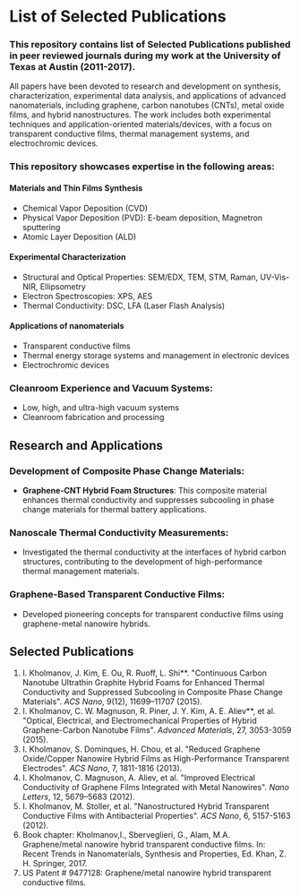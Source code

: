# List of Selected Publications 

### This repository contains list of Selected Publications published in peer reviewed journals during my work at the University of Texas at Austin (2011-2017). 


All papers have been devoted to research and development on synthesis, characterization, experimental data analysis, and applications of advanced nanomaterials, 
including graphene, carbon nanotubes (CNTs), metal oxide films, and hybrid nanostructures. The work includes both experimental techniques and application-oriented materials/devices, with a focus on transparent conductive films, thermal management systems, and electrochromic devices.

### This repository showcases expertise in the following areas:

#### Materials and Thin Films Synthesis
- Chemical Vapor Deposition (CVD)
- Physical Vapor Deposition (PVD): E-beam deposition, Magnetron sputtering
- Atomic Layer Deposition (ALD)

#### Experimental Characterization
- Structural and Optical Properties: SEM/EDX, TEM, STM, Raman, UV-Vis-NIR, Ellipsometry
- Electron Spectroscopies: XPS, AES
- Thermal Conductivity: DSC, LFA (Laser Flash Analysis)

#### Applications of nanomaterials 
- Transparent conductive films
- Thermal energy storage systems and management in electronic devices
- Electrochromic devices

### Cleanroom Experience and Vacuum Systems:
- Low, high, and ultra-high vacuum systems
- Cleanroom fabrication and processing

## Research and Applications

### Development of Composite Phase Change Materials:
- **Graphene-CNT Hybrid Foam Structures**: This composite material enhances thermal conductivity and suppresses subcooling in phase change materials for thermal battery applications.

### Nanoscale Thermal Conductivity Measurements:
- Investigated the thermal conductivity at the interfaces of hybrid carbon structures, contributing to the development of high-performance thermal management materials.

### Graphene-Based Transparent Conductive Films:
- Developed pioneering concepts for transparent conductive films using graphene-metal nanowire hybrids.

## Selected Publications

1. I. Kholmanov, J. Kim, E. Ou, R. Ruoff, L. Shi**. "Continuous Carbon Nanotube Ultrathin Graphite Hybrid Foams for Enhanced Thermal Conductivity and Suppressed Subcooling in Composite Phase Change Materials". *ACS Nano*, 9(12), 11699–11707 (2015).
2. I. Kholmanov, C. W. Magnuson, R. Piner, J. Y. Kim, A. E. Aliev**, et al. "Optical, Electrical, and Electromechanical Properties of Hybrid Graphene-Carbon Nanotube Films". *Advanced Materials*, 27, 3053-3059 (2015).
3. I. Kholmanov, S. Dominques, H. Chou, et al. "Reduced Graphene Oxide/Copper Nanowire Hybrid Films as High-Performance Transparent Electrodes". *ACS Nano*, 7, 1811-1816 (2013).
4. I. Kholmanov, C. Magnuson, A. Aliev, et al. "Improved Electrical Conductivity of Graphene Films Integrated with Metal Nanowires". *Nano Letters*, 12, 5679–5683 (2012).
5. I. Kholmanov, M. Stoller, et al. "Nanostructured Hybrid Transparent Conductive Films with Antibacterial Properties". *ACS Nano*, 6, 5157-5163 (2012).
6. Book chapter: Kholmanov,I., Sberveglieri, G., Alam, M.A. Graphene/metal nanowire hybrid transparent conductive films. In: Recent Trends in Nanomaterials, Synthesis and Properties, Ed. Khan, Z. H. Springer, 2017.
7. US Patent # 9477128: Graphene/metal nanowire hybrid transparent conductive films.
   
